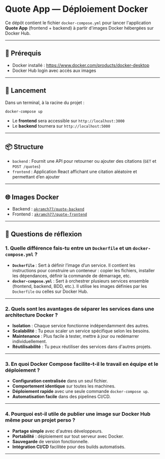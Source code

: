 # Quote App — Déploiement Docker

Ce dépôt contient le fichier `docker-compose.yml` pour lancer l'application **Quote App** (frontend + backend) à partir d'images Docker hébergées sur Docker Hub.

---

## 🔧 Prérequis

- Docker installé : https://www.docker.com/products/docker-desktop
- Docker Hub login avec accès aux images

---

## 🚀 Lancement

Dans un terminal, à la racine du projet :

```bash
docker-compose up
```

- Le **frontend** sera accessible sur `http://localhost:3000`
- Le **backend** tournera sur `http://localhost:5000`

---

## 📦 Structure

- `backend` : Fournit une API pour retourner ou ajouter des citations (`GET` et `POST /quotes`)
- `frontend` : Application React affichant une citation aléatoire et permettant d’en ajouter

---

## 🌐 Images Docker

- Backend : [`akramch77/quote-backend`](https://hub.docker.com/r/akramch77/quote-backend)
- Frontend : [`akramch77/quote-frontend`](https://hub.docker.com/r/akramch77/quote-frontend)

---

## 🧠 Questions de réflexion

### 1. Quelle différence fais-tu entre un `Dockerfile` et un `docker-compose.yml` ?

- **`Dockerfile`** : Sert à définir l’image d’un service. Il contient les instructions pour construire un conteneur : copier les fichiers, installer les dépendances, définir la commande de démarrage, etc.
- **`docker-compose.yml`** : Sert à orchestrer plusieurs services ensemble (frontend, backend, BDD, etc.). Il utilise les images définies par les `Dockerfile` ou celles sur Docker Hub.

---

### 2. Quels sont les avantages de séparer les services dans une architecture Docker ?

- **Isolation** : Chaque service fonctionne indépendamment des autres.
- **Scalabilité** : Tu peux scaler un service spécifique selon les besoins.
- **Maintenance** : Plus facile à tester, mettre à jour ou redémarrer individuellement.
- **Réutilisabilité** : Tu peux réutiliser des services dans d'autres projets.

---

### 3. En quoi Docker Compose facilite-t-il le travail en équipe et le déploiement ?

- **Configuration centralisée** dans un seul fichier.
- **Comportement identique** sur toutes les machines.
- **Déploiement rapide** avec une seule commande `docker-compose up`.
- **Automatisation facile** dans des pipelines CI/CD.

---

### 4. Pourquoi est-il utile de publier une image sur Docker Hub même pour un projet perso ?

- **Partage simple** avec d'autres développeurs.
- **Portabilité** : déploiement sur tout serveur avec Docker.
- **Sauvegarde** de version fonctionnelle.
- **Intégration CI/CD** facilitée pour des builds automatisés.

---

